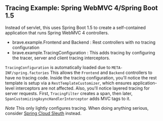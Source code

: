 ## Tracing Example: Spring WebMVC 4/Spring Boot 1.5

Instead of servlet, this uses Spring Boot 1.5 to create a self-contained
application that runs Spring WebMVC 4 controllers.

*   brave.example.Frontend and Backend : Rest controllers with no tracing configuration
*   brave.example.TracingConfiguration : This adds tracing by configuring the tracer, server and client tracing interceptors.

`TracingConfiguration` is automatically loaded due to `META-INF/spring.factories`
This allows the `Frontend` and `Backend` controllers to have no tracing
code. Inside the tracing configuration, you'll notice the rest template
is setup via a `RestTemplateCustomizer`, which ensures application-level
interceptors are not affected. Also, you'll notice layered tracing for
server requests. First, `TracingFilter` creates a span, then later,
`SpanCustomizingAsyncHandlerInterceptor` adds MVC tags to it.

*Note* This only lightly configures tracing. When doing anything serious,
consider [Spring Cloud Sleuth](https://github.com/spring-cloud/spring-cloud-sleuth) instead.

